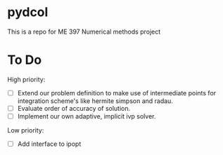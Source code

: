 # pydcol
This is a repo for ME 397 Numerical methods project

# To Do

High priority:
- [ ] Extend our problem definition to make use of intermediate points for integration scheme's like hermite simpson and radau.
- [ ] Evaluate order of accuracy of solution.
- [ ] Implement our own adaptive, implicit ivp solver.

Low priority:
- [ ] Add interface to ipopt
